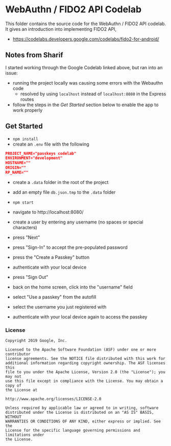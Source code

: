 # WebAuthn / FIDO2 API Codelab

This folder contains the source code for the WebAuthn / FIDO2 API codelab. It gives an introduction into implementing FIDO2 API,

- https://codelabs.developers.google.com/codelabs/fido2-for-android/

## Notes from Sharif

I started working through the Google Codelab linked above, but ran into an issue:

- running the project locally was causing some errors with the Webauthn code
  - resolved by using `localhost` instead of `localhost:8080` in the Express routes
- follow the steps in the _Get Started_ section below to enable the app to work properly

## Get Started

- `npm install`
- create an `.env` file with the following

```json
PROJECT_NAME="passkeys codelab"
ENVIRONMENT="development"
HOSTNAME=""
ORIGIN=""
RP_NAME=""
```

- create a `.data` folder in the root of the project
- add an empty file `db.json.tmp` to the `.data` folder

- `npm start`
- navigate to http://localhost:8080/
- create a user by entering any username (no spaces or special characters)
- press "Next"
- press "Sign-In" to accept the pre-populated password
- press the "Create a Passkey" button
- authenticate with your local device
- press "Sign Out"
- back on the home screen, click into the "username" field
- select "Use a passkey" from the autofill
- select the username you just registered with
- authenticate with your local device again to access the passkey

### License

```
Copyright 2019 Google, Inc.

Licensed to the Apache Software Foundation (ASF) under one or more contributor
license agreements. See the NOTICE file distributed with this work for
additional information regarding copyright ownership. The ASF licenses this
file to you under the Apache License, Version 2.0 (the "License"); you may not
use this file except in compliance with the License. You may obtain a copy of
the License at

http://www.apache.org/licenses/LICENSE-2.0

Unless required by applicable law or agreed to in writing, software
distributed under the License is distributed on an "AS IS" BASIS, WITHOUT
WARRANTIES OR CONDITIONS OF ANY KIND, either express or implied. See the
License for the specific language governing permissions and limitations under
the License.
```
